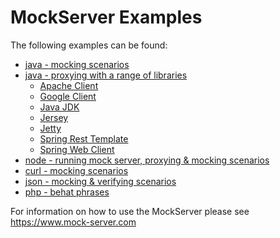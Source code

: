 MockServer Examples
===================

The following examples can be found:
- [java - mocking scenarios](https://github.com/mock-server/mockserver/tree/master/mockserver-examples/src/main/java/org/mockserver/examples/mockserver)
- [java - proxying with a range of libraries](https://github.com/mock-server/mockserver/tree/master/mockserver-examples/src/main/java/org/mockserver/examples/proxy/service)
  - [Apache Client](https://github.com/mock-server/mockserver/tree/master/mockserver-examples/src/main/java/org/mockserver/examples/proxy/service/apacheclient) 
  - [Google Client](https://github.com/mock-server/mockserver/tree/master/mockserver-examples/src/main/java/org/mockserver/examples/proxy/service/googleclient) 
  - [Java JDK](https://github.com/mock-server/mockserver/tree/master/mockserver-examples/src/main/java/org/mockserver/examples/proxy/service/javaclient)
  - [Jersey](https://github.com/mock-server/mockserver/tree/master/mockserver-examples/src/main/java/org/mockserver/examples/proxy/service/jerseyclient) 
  - [Jetty](https://github.com/mock-server/mockserver/tree/master/mockserver-examples/src/main/java/org/mockserver/examples/proxy/service/jettyclient)
  - [Spring Rest Template](https://github.com/mock-server/mockserver/tree/master/mockserver-examples/src/main/java/org/mockserver/examples/proxy/service/springresttemplate) 
  - [Spring Web Client](https://github.com/mock-server/mockserver/tree/master/mockserver-examples/src/main/java/org/mockserver/examples/proxy/service/springwebclient)
- [node - running mock server, proxying & mocking scenarios](https://github.com/mock-server/mockserver/blob/master/mockserver-examples/node_examples/server.js)
- [curl - mocking scenarios](https://github.com/mock-server/mockserver/blob/master/mockserver-examples/curl_examples.md)
- [json - mocking & verifying scenarios](https://github.com/mock-server/mockserver/blob/master/mockserver-examples/json_examples.md)
- [php - behat phrases](https://github.com/lequipefr/mockserver-behat-context/blob/1.x-dev/docs/behat-phrases.md)

For information on how to use the MockServer please see https://www.mock-server.com